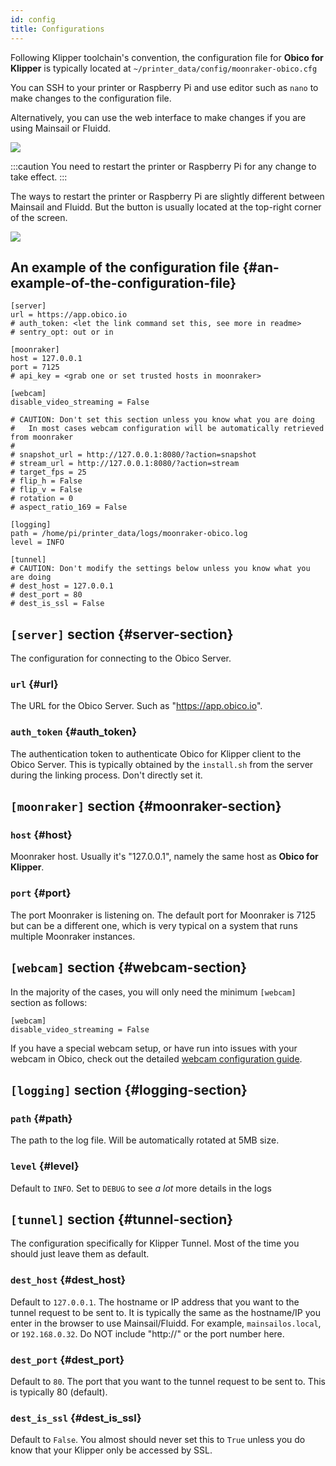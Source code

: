 ```yaml
---
id: config
title: Configurations
---
```


Following Klipper toolchain's convention, the configuration file for **Obico for Klipper** is typically located at `~/printer_data/config/moonraker-obico.cfg`

You can SSH to your printer or Raspberry Pi and use editor such as `nano` to make changes to the configuration file.

Alternatively, you can use the web interface to make changes if you are using Mainsail or Fluidd.

![](/img/user-guides/helpdocs/open-moonraker-obico-cfg.png)

:::caution
You need to restart the printer or Raspberry Pi for any change to take effect.
:::

The ways to restart the printer or Raspberry Pi are slightly different between Mainsail and Fluidd. But the button is usually located at the top-right corner of the screen.

![](/img/user-guides/helpdocs/restart-printer-pi.png)

## An example of the configuration file {#an-example-of-the-configuration-file}

```
[server]
url = https://app.obico.io
# auth_token: <let the link command set this, see more in readme>
# sentry_opt: out or in

[moonraker]
host = 127.0.0.1
port = 7125
# api_key = <grab one or set trusted hosts in moonraker>

[webcam]
disable_video_streaming = False

# CAUTION: Don't set this section unless you know what you are doing
#   In most cases webcam configuration will be automatically retrieved from moonraker
#
# snapshot_url = http://127.0.0.1:8080/?action=snapshot
# stream_url = http://127.0.0.1:8080/?action=stream
# target_fps = 25
# flip_h = False
# flip_v = False
# rotation = 0
# aspect_ratio_169 = False

[logging]
path = /home/pi/printer_data/logs/moonraker-obico.log
level = INFO

[tunnel]
# CAUTION: Don't modify the settings below unless you know what you are doing
# dest_host = 127.0.0.1
# dest_port = 80
# dest_is_ssl = False

```

## `[server]` section {#server-section}

The configuration for connecting to the Obico Server.

### `url` {#url}

The URL for the Obico Server. Such as "https://app.obico.io".

### `auth_token` {#auth_token}

The authentication token to authenticate Obico for Klipper client to the Obico Server. This is typically obtained by the `install.sh` from the server during the linking process. Don't directly set it.

## `[moonraker]` section {#moonraker-section}

### `host` {#host}

Moonraker host. Usually it's "127.0.0.1", namely the same host as **Obico for Klipper**.

### `port` {#port}

The port Moonraker is listening on. The default port for Moonraker is 7125 but can be a different one, which is very typical on a system that runs multiple Moonraker instances.

## `[webcam]` section {#webcam-section}

In the majority of the cases, you will only need the minimum `[webcam]` section as follows:

```
[webcam]
disable_video_streaming = False
```

If you have a special webcam setup, or have run into issues with your webcam in Obico, check out the detailed [webcam configuration guide](webcam.md).

## `[logging]` section {#logging-section}

### `path` {#path}

The path to the log file. Will be automatically rotated at 5MB size.

### `level` {#level}

Default to `INFO`. Set to `DEBUG` to see _a lot_ more details in the logs

## `[tunnel]` section {#tunnel-section}

The configuration specifically for Klipper Tunnel. Most of the time you should just leave them as default.

### `dest_host` {#dest_host}

Default to `127.0.0.1`. The hostname or IP address that you want to the tunnel request to be sent to. It is typically the same as the hostname/IP you enter in the browser to use Mainsail/Fluidd. For example, `mainsailos.local`, or `192.168.0.32`. Do NOT include "http://" or the port number here.

### `dest_port` {#dest_port}

Default to `80`. The port that you want to the tunnel request to be sent to. This is typically 80 (default).

### `dest_is_ssl` {#dest_is_ssl}

Default to `False`. You almost should never set this to `True` unless you do know that your Klipper only be accessed by SSL.
